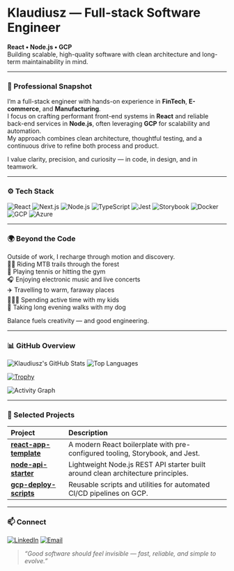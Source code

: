 # Klaudiusz — Full-stack Software Engineer  
**React • Node.js • GCP**  
Building scalable, high-quality software with clean architecture and long-term maintainability in mind.

---

### 🧭 Professional Snapshot
I’m a full-stack engineer with hands-on experience in **FinTech**, **E-commerce**, and **Manufacturing**.  
I focus on crafting performant front-end systems in **React** and reliable back-end services in **Node.js**, often leveraging **GCP** for scalability and automation.  
My approach combines clean architecture, thoughtful testing, and a continuous drive to refine both process and product.  

I value clarity, precision, and curiosity — in code, in design, and in teamwork.

---

### ⚙️ Tech Stack
![React](https://img.shields.io/badge/React-0A0A0A?logo=react&logoColor=61DAFB)
![Next.js](https://img.shields.io/badge/Next.js-0A0A0A?logo=nextdotjs&logoColor=FFFFFF)
![Node.js](https://img.shields.io/badge/Node.js-0A0A0A?logo=nodedotjs&logoColor=8CC84B)
![TypeScript](https://img.shields.io/badge/TypeScript-0A0A0A?logo=typescript&logoColor=3178C6)
![Jest](https://img.shields.io/badge/Jest-0A0A0A?logo=jest&logoColor=C21325)
![Storybook](https://img.shields.io/badge/Storybook-0A0A0A?logo=storybook&logoColor=FF4785)
![Docker](https://img.shields.io/badge/Docker-0A0A0A?logo=docker&logoColor=2496ED)
![GCP](https://img.shields.io/badge/GCP-0A0A0A?logo=googlecloud&logoColor=4285F4)
![Azure](https://img.shields.io/badge/Azure-0A0A0A?logo=microsoftazure&logoColor=0078D4)

---

### 🌍 Beyond the Code
Outside of work, I recharge through motion and discovery.  
🚴‍♂️ Riding MTB trails through the forest  
🎾 Playing tennis or hitting the gym  
🎧 Enjoying electronic music and live concerts  
✈️ Travelling to warm, faraway places  
👨‍👧‍👦 Spending active time with my kids  
🐶 Taking long evening walks with my dog  

Balance fuels creativity — and good engineering.

---

### 📊 GitHub Overview

![Klaudiusz's GitHub Stats](https://github-readme-stats.vercel.app/api?username=ja-klaudiusz&show_icons=true&theme=github_dark&hide_border=true&count_private=true)
![Top Languages](https://github-readme-stats.vercel.app/api/top-langs/?username=ja-klaudiusz&layout=compact&theme=github_dark&hide_border=true&langs_count=6)

[![Trophy](https://github-profile-trophy.vercel.app/?username=ja-klaudiusz&theme=onedark&margin-w=15&margin-h=15&no-bg=true&no-frame=true)](https://github.com/ryo-ma/github-profile-trophy)

![Activity Graph](https://github-readme-activity-graph.vercel.app/graph?username=ja-klaudiusz&theme=github-dark&hide_border=true&area=true)

---

### 📌 Selected Projects
| Project | Description |
|:--|:--|
| [**react-app-template**](https://github.com/ja-klaudiusz/react-app-template) | A modern React boilerplate with pre-configured tooling, Storybook, and Jest. |
| [**node-api-starter**](https://github.com/ja-klaudiusz/node-api-starter) | Lightweight Node.js REST API starter built around clean architecture principles. |
| [**gcp-deploy-scripts**](https://github.com/ja-klaudiusz/gcp-deploy-scripts) | Reusable scripts and utilities for automated CI/CD pipelines on GCP. |

---

### 📫 Connect
[![LinkedIn](https://img.shields.io/badge/LinkedIn-klaudiuszm-0A66C2?logo=linkedin&logoColor=white)](https://linkedin.com/in/klaudiuszm)
[![Email](https://img.shields.io/badge/Email-klaudiusz.w.m%40gmail.com-333333?logo=minutemailer&logoColor=white)](mailto:klaudiusz.w.m@gmail.com)

> *“Good software should feel invisible — fast, reliable, and simple to evolve.”*
